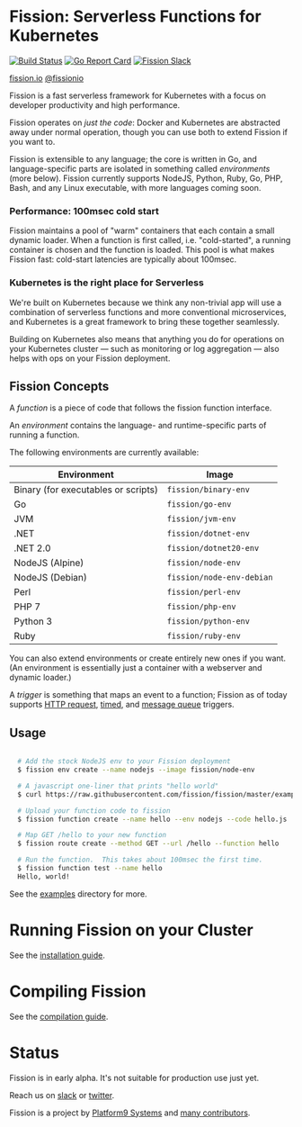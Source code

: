 Fission: Serverless Functions for Kubernetes
============================================
[![Build Status](https://travis-ci.org/fission/fission.svg?branch=master)](https://travis-ci.org/fission/fission)
[![Go Report Card](https://goreportcard.com/badge/github.com/fission/fission)](https://goreportcard.com/report/github.com/fission/fission)
[![Fission Slack](http://slack.fission.io/badge.svg)](http://slack.fission.io)

[fission.io](http://fission.io)  [@fissionio](http://twitter.com/fissionio)

Fission is a fast serverless framework for Kubernetes with a focus on
developer productivity and high performance.

Fission operates on _just the code_: Docker and Kubernetes are
abstracted away under normal operation, though you can use both to
extend Fission if you want to.

Fission is extensible to any language; the core is written in Go, and
language-specific parts are isolated in something called
_environments_ (more below).  Fission currently supports NodeJS, Python, Ruby, Go, 
PHP, Bash, and any Linux executable, with more languages coming soon.

### Performance: 100msec cold start

Fission maintains a pool of "warm" containers that each contain a
small dynamic loader.  When a function is first called,
i.e. "cold-started", a running container is chosen and the function is
loaded.  This pool is what makes Fission fast: cold-start latencies
are typically about 100msec.

### Kubernetes is the right place for Serverless

We're built on Kubernetes because we think any non-trivial app will
use a combination of serverless functions and more conventional
microservices, and Kubernetes is a great framework to bring these
together seamlessly.

Building on Kubernetes also means that anything you do for operations
on your Kubernetes cluster &mdash; such as monitoring or log
aggregation &mdash; also helps with ops on your Fission deployment.


Fission Concepts
----------------

A _function_ is a piece of code that follows the fission function
interface.

An _environment_ contains the language- and runtime-specific parts of
running a function.  

The following environments are currently available:
 
 | Environment                          | Image                     |
 | ------------------------------------ | ------------------------- |
 | Binary (for executables or scripts)  | `fission/binary-env`      |
 | Go                                   | `fission/go-env`          |
 | JVM                                  | `fission/jvm-env`         |
 | .NET                                 | `fission/dotnet-env`      |
 | .NET 2.0                             | `fission/dotnet20-env`    |
 | NodeJS (Alpine)                      | `fission/node-env`        |
 | NodeJS (Debian)                      | `fission/node-env-debian` |
 | Perl                                 | `fission/perl-env`        |
 | PHP 7                                | `fission/php-env`         |
 | Python 3                             | `fission/python-env`      |
 | Ruby                                 | `fission/ruby-env`        |

You can also extend environments or create entirely new
ones if you want.  (An environment is essentially just a container
with a webserver and dynamic loader.)

A _trigger_ is something that maps an event to a function; Fission
as of today supports [HTTP request](https://docs.fission.io/usage/trigger/#create-a-http-trigger), [timed](https://docs.fission.io/usage/trigger/#create-a-time-trigger), and [message queue](https://docs.fission.io/usage/trigger/#create-a-message-queue-trigger) triggers.

Usage
-----

```bash

  # Add the stock NodeJS env to your Fission deployment
  $ fission env create --name nodejs --image fission/node-env

  # A javascript one-liner that prints "hello world"
  $ curl https://raw.githubusercontent.com/fission/fission/master/examples/nodejs/hello.js > hello.js

  # Upload your function code to fission
  $ fission function create --name hello --env nodejs --code hello.js

  # Map GET /hello to your new function
  $ fission route create --method GET --url /hello --function hello

  # Run the function.  This takes about 100msec the first time.
  $ fission function test --name hello
  Hello, world!
```

See the [examples](examples) directory for more.

Running Fission on your Cluster
===============================

See the [installation guide](https://docs.fission.io/installation/).

Compiling Fission
=================

See the [compilation guide](https://docs.fission.io/contributing/).

Status
======

Fission is in early alpha.  It's not suitable for production use just
yet.  

Reach us on [slack](http://slack.fission.io) or
[twitter](https://twitter.com/fissionio).

Fission is a project by [Platform9 Systems](https://platform9.com/fission/)
and [many contributors](https://github.com/fission/fission/graphs/contributors).
